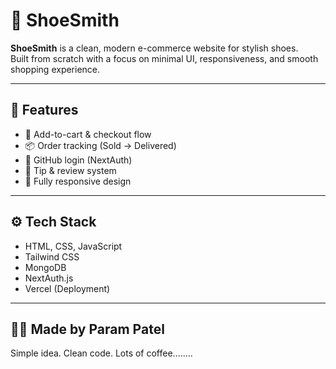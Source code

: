 # 👟 ShoeSmith

**ShoeSmith** is a clean, modern e-commerce website for stylish shoes.  
Built from scratch with a focus on minimal UI, responsiveness, and smooth shopping experience.

---

## 🔑 Features

- 🛒 Add-to-cart & checkout flow
- 📦 Order tracking (Sold → Delivered)
- 🔐 GitHub login (NextAuth)
- 💬 Tip & review system
- 📱 Fully responsive design

---

## ⚙️ Tech Stack

- HTML, CSS, JavaScript
- Tailwind CSS
- MongoDB
- NextAuth.js
- Vercel (Deployment)

---

## 🧑‍💻 Made by Param Patel

Simple idea. Clean code. Lots of coffee........
